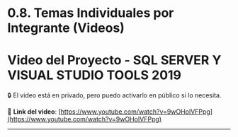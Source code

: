 # 0.8. Temas Individuales por Integrante (Videos)

# Video del Proyecto - SQL SERVER Y VISUAL STUDIO TOOLS 2019

🔒 El video está en privado, pero puedo activarlo en público si lo necesita.

🎥 **Link del video**: [https://www.youtube.com/watch?v=9wOHoIVFPpg](https://www.youtube.com/watch?v=9wOHoIVFPpg)

---
